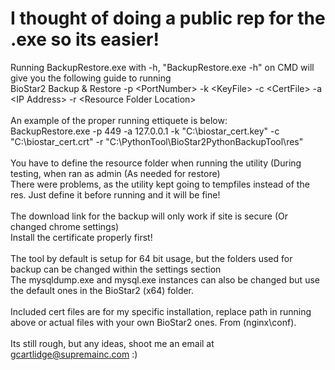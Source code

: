 # I thought of doing a public rep for the .exe so its easier!

Running BackupRestore.exe with -h, "BackupRestore.exe -h" on CMD will give you the following guide to running
<br>
BioStar2 Backup & Restore -p \<PortNumber\> -k \<KeyFile\> -c \<CertFile\> -a \<IP Address\> -r \<Resource Folder Location\>
<br><br>
An example of the proper running ettiquete is below:<br>
BackupRestore.exe -p 449 -a 127.0.0.1 -k "C:\\biostar_cert.key" -c "C:\\biostar_cert.crt" -r "C:\\PythonTool\\BioStar2PythonBackupTool\\res"
<br><br>
You have to define the resource folder when running the utility (During testing, when ran as admin (As needed for restore)
<br>
There were problems, as the utility kept going to tempfiles instead of the res. Just define it before running and it will be fine!
<br><br>
The download link for the backup will only work if site is secure (Or changed chrome settings)
<br>
Install the certificate properly first!
<br><br>
The tool by default is setup for 64 bit usage, but the folders used for backup can be changed within the settings section
<br>
The mysqldump.exe and mysql.exe instances can also be changed but use the default ones in the BioStar2 (x64) folder. 
<br><br>
Included cert files are for my specific installation, replace path in running above or actual files with your own BioStar2 ones. From (nginx\conf).
<br><br>
Its still rough, but any ideas, shoot me an email at gcartlidge@supremainc.com :)
